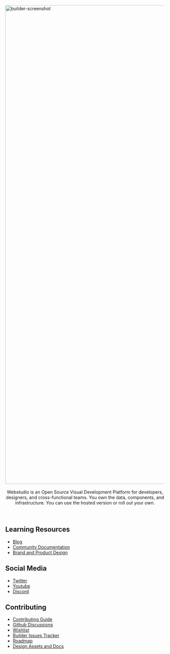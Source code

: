 <img width="1512" alt="builder-screenshot" src="https://github.com/webstudio-is/.github/blob/main/assets/builder-screenshot.png?raw=true">
<br /><br />

<section align="center">
  Webstudio is an Open Source Visual Development Platform for developers, designers, and cross-functional teams. You own the data, components, and infrastructure. You can use the hosted version or roll out your own.
</section>
<br /><br />

## Learning Resources

- [Blog](https://webstudio.is/blog)
- [Community Documentation](https://github.com/webstudio-is/webstudio-community/tree/main/docs)
- [Brand and Product Design](https://github.com/webstudio-is/webstudio-design/)

## Social Media

- [Twitter](https://twitter.com/getwebstudio)
- [Youtube](https://www.youtube.com/@getwebstudio)
- [Discord](https://discord.gg/UNdyrDkq5r)

## Contributing

- [Contributing Guide](https://github.com/webstudio-is/webstudio-community/blob/main/docs/contributing.md)
- [Github Discussions](https://github.com/webstudio-is/webstudio-community/discussions)
- [Wishlist](https://github.com/webstudio-is/webstudio-community/discussions/categories/wishlist)
- [Builder Issues Tracker](https://github.com/webstudio-is/webstudio/issues)
- [Roadmap](https://github.com/orgs/webstudio-is/projects)
- [Design Assets and Docs](https://github.com/webstudio-is/webstudio-design)
